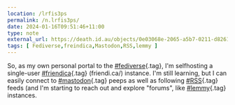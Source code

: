 ```yaml
---
location: /lrfis3ps
permalink: /n.lrfis3ps/
date: 2024-01-16T09:51:46+11:00
type: note
external_url: https://death.id.au/objects/0e03068e-2065-a5b7-0211-d82611024228
tags: [ Fediverse,freindica,Mastodon,RSS,lemmy ]
---
```


So, as my own personal portal to the [#fediverse](/tag/fediverse){.tag}, I'm selfhosting a single-user [#friendica](/tag/friendica){.tag} (friendi.ca/) instance.  I'm still learning, but I can easily connect to [#mastodon](/tag/mastodon){.tag} peeps as well as following [#RSS](/tag/RSS){.tag} feeds (and I'm starting to reach out and explore "forums", like [#lemmy](/tag/lemmy){.tag} instances.
